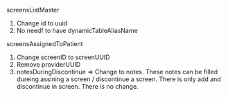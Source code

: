 screensListMaster
   1. Change id to uuid
   2. No needf to have dynamicTableAliasName

screensAssignedToPatient
   1. Change screenID to screenUUID
   2. Remove providerUUID
   3. notesDuringDiscontinue => Change to notes. These notes can be filled dureing assining a screen / discontinue a screen. There is only add and discontinue in screen. There is no change.
   



